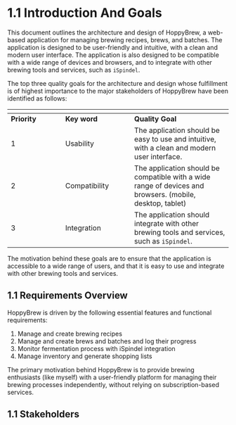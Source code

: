 # 1.1 Introduction And Goals

This document outlines the architecture and design of HoppyBrew, a web-based application for managing brewing recipes, brews, and batches. The application is designed to be user-friendly and intuitive, with a clean and modern user interface. The application is also designed to be compatible with a wide range of devices and browsers, and to integrate with other brewing tools and services, such as `iSpindel`.

The top three quality goals for the architecture and design whose fulfillment is of highest importance to the major stakeholders of HoppyBrew have been identified as follows:

<table data-header-hidden><thead><tr><th width="108"></th><th width="141"></th><th></th></tr></thead><tbody><tr><td><strong>Priority</strong></td><td><strong>Key word</strong></td><td><strong>Quality Goal</strong></td></tr><tr><td>1</td><td>Usability</td><td>The application should be easy to use and intuitive, with a clean and modern user interface.</td></tr><tr><td>2</td><td>Compatibility</td><td>The application should be compatible with a wide range of devices and browsers. (mobile, desktop, tablet)</td></tr><tr><td>3</td><td>Integration</td><td>The application should integrate with other brewing tools and services, such as <code>iSpindel</code>.</td></tr></tbody></table>

The motivation behind these goals are to ensure that the application is accessible to a wide range of users, and that it is easy to use and integrate with other brewing tools and services.

## 1.1 Requirements Overview

HoppyBrew is driven by the following essential features and functional requirements:

1. Manage and create brewing recipes
2. Manage and create brews and batches and log their progress
3. Monitor fermentation process with iSpindel integration
4. Manage inventory and generate shopping lists

The primary motivation behind HoppyBrew is to provide brewing enthusiasts (like myself) with a user-friendly platform for managing their brewing processes independently, without relying on subscription-based services.

## 1.1 Stakeholders

